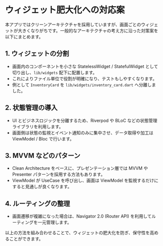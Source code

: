 # ウィジェット肥大化への対応案

本アプリではクリーンアーキテクチャを採用していますが、画面ごとのウィジェットが大きくなりがちです。一般的なアーキテクチャの考え方に沿った対策案を以下にまとめます。

## 1. ウィジェットの分割
- 画面内のコンポーネントを小さな StatelessWidget / StatefulWidget として切り出し、`lib/widgets` 配下に配置します。
- これによりファイル単位で役割が明確になり、テストもしやすくなります。
- 例として `InventoryCard` を `lib/widgets/inventory_card.dart` へ分離しました。

## 2. 状態管理の導入
- UI とビジネスロジックを分離するため、Riverpod や BLoC などの状態管理ライブラリを利用します。
- 画面側は状態の監視とイベント通知のみに集中させ、データ取得や加工は ViewModel / Bloc で行います。

## 3. MVVM などのパターン
- Clean Architecture をベースに、プレゼンテーション層では MVVM や Presenter パターンを採用する方法もあります。
- ViewModel が UseCase を呼び出し、画面は ViewModel を監視するだけにすると見通しが良くなります。

## 4. ルーティングの整理
- 画面遷移が複雑になった場合は、Navigator 2.0 (Router API) を利用してルーティングを一元管理します。

以上の方法を組み合わせることで、ウィジェットの肥大化を防ぎ、保守性を高めることができます。
